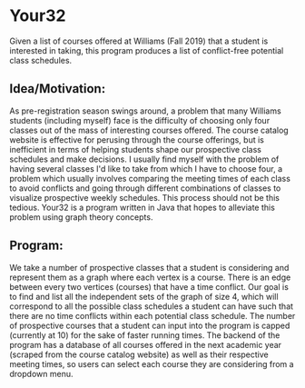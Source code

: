 # Your32
Given a list of courses offered at Williams (Fall 2019) that a student is interested in taking, this program produces a list of conflict-free potential class schedules.

## Idea/Motivation: 
As pre-registration season swings around, a problem that many Williams students (including myself) face is the difficulty of choosing only four classes out of the mass of interesting courses offered. The course catalog website is effective for perusing through the course offerings, but is inefficient in terms of helping students shape our prospective class schedules and make decisions. I usually find myself with the problem of having several classes I'd like to take from which I have to choose four, a problem which usually involves comparing the meeting times of each class to avoid conflicts and going through different combinations of classes to visualize prospective weekly schedules. This process should not be this tedious. Your32 is a program written in Java that hopes to alleviate this problem using graph theory concepts.

## Program: 
We take a number of prospective classes that a student is considering and represent them as a graph where each vertex is a course. There is an edge between every two vertices (courses) that have a time conflict. Our goal is to find and list all the independent sets of the graph of size 4, which will correspond to all the possible class schedules a student can have such that there are no time conflicts within each potential class schedule. The number of prospective courses that a student can input into the program is capped (currently at 10) for the sake of faster running times. The backend of the program has a database of all courses offered in the next academic year (scraped from the course catalog website) as well as their respective meeting times, so users can select each course they are considering from a dropdown menu.
